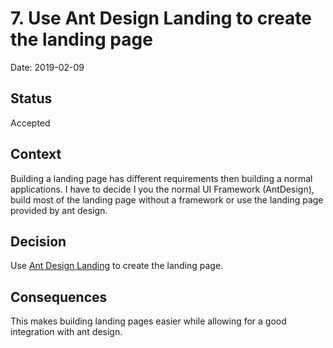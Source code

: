 # 7. Use Ant Design Landing to create the landing page

Date: 2019-02-09

## Status

Accepted

## Context

Building a landing page has different requirements then building a normal applications. I have to decide I you the normal UI Framework (AntDesign), build most of the landing page without a framework or use the landing page provided by ant design.

## Decision

Use [Ant Design Landing](https://landing.ant.design) to create the landing page.

## Consequences

This makes building landing pages easier while allowing for a good integration with ant design.
